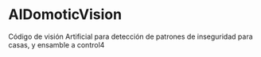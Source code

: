 # AIDomoticVision
Código de visión Artificial para detección de patrones de inseguridad para casas, y ensamble a control4
